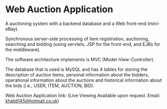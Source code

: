 # Web Auction Application

A auctioning system with a backend database and a Web front-end (mini-eBay).

Synchronous server-side processing of item registration, auctioning, searching and bidding (using servlets, JSP for the front-end, and EJBs for the middleware).

The software architecture implements is MVC (Model-View-Controller).

The database that is used is MySQL and has 4 tables for storing the description of auction items, personal information about the bidders, operational information about the auctions and historical information about the bids (i.e., USER, ITEM, AUCTION, BID). 

Web Auction Application link: (Live Viewing Available upon request. Email: khalid145@hotmail.co.uk)

